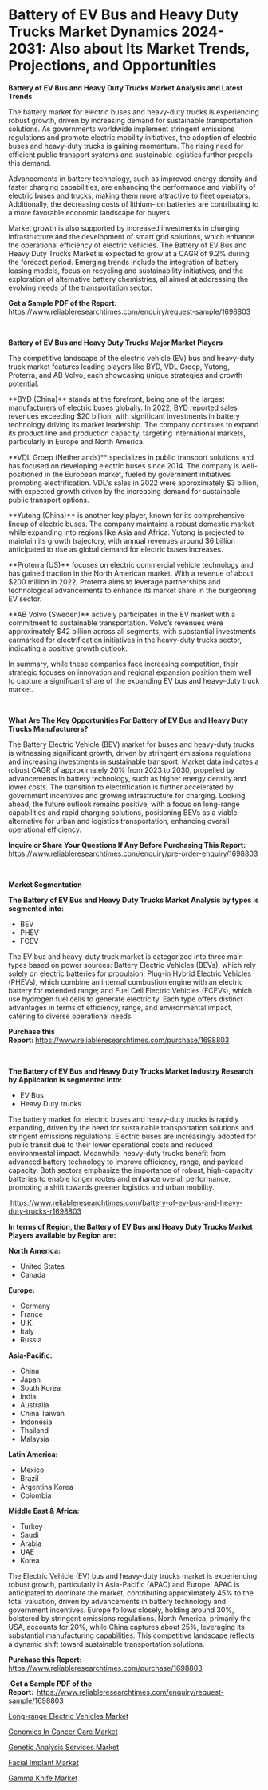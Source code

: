 <p><h1>Battery of EV Bus and Heavy Duty Trucks Market Dynamics 2024-2031: Also about Its Market Trends, Projections, and Opportunities</h1></p><p><strong>Battery of EV Bus and Heavy Duty Trucks Market Analysis and Latest Trends</strong></p>
<p><p>The battery market for electric buses and heavy-duty trucks is experiencing robust growth, driven by increasing demand for sustainable transportation solutions. As governments worldwide implement stringent emissions regulations and promote electric mobility initiatives, the adoption of electric buses and heavy-duty trucks is gaining momentum. The rising need for efficient public transport systems and sustainable logistics further propels this demand.</p><p>Advancements in battery technology, such as improved energy density and faster charging capabilities, are enhancing the performance and viability of electric buses and trucks, making them more attractive to fleet operators. Additionally, the decreasing costs of lithium-ion batteries are contributing to a more favorable economic landscape for buyers.</p><p>Market growth is also supported by increased investments in charging infrastructure and the development of smart grid solutions, which enhance the operational efficiency of electric vehicles. The Battery of EV Bus and Heavy Duty Trucks Market is expected to grow at a CAGR of 9.2% during the forecast period. Emerging trends include the integration of battery leasing models, focus on recycling and sustainability initiatives, and the exploration of alternative battery chemistries, all aimed at addressing the evolving needs of the transportation sector.</p></p>
<p><strong>Get a Sample PDF of the Report:&nbsp;</strong> <a href="https://www.reliableresearchtimes.com/enquiry/request-sample/1698803?utm_campaign=1626&utm_medium=2&utm_source=Github&utm_content=ia&utm_term=20102024&utm_id=battery-of-ev-bus-and-heavy-duty-trucks">https://www.reliableresearchtimes.com/enquiry/request-sample/1698803</a></p>
<p>&nbsp;</p>
<p><strong>Battery of EV Bus and Heavy Duty Trucks Major Market Players</strong></p>
<p><p>The competitive landscape of the electric vehicle (EV) bus and heavy-duty truck market features leading players like BYD, VDL Groep, Yutong, Proterra, and AB Volvo, each showcasing unique strategies and growth potential.</p><p>**BYD (China)** stands at the forefront, being one of the largest manufacturers of electric buses globally. In 2022, BYD reported sales revenues exceeding $20 billion, with significant investments in battery technology driving its market leadership. The company continues to expand its product line and production capacity, targeting international markets, particularly in Europe and North America.</p><p>**VDL Groep (Netherlands)** specializes in public transport solutions and has focused on developing electric buses since 2014. The company is well-positioned in the European market, fueled by government initiatives promoting electrification. VDL's sales in 2022 were approximately $3 billion, with expected growth driven by the increasing demand for sustainable public transport options.</p><p>**Yutong (China)** is another key player, known for its comprehensive lineup of electric buses. The company maintains a robust domestic market while expanding into regions like Asia and Africa. Yutong is projected to maintain its growth trajectory, with annual revenues around $6 billion anticipated to rise as global demand for electric buses increases.</p><p>**Proterra (US)** focuses on electric commercial vehicle technology and has gained traction in the North American market. With a revenue of about $200 million in 2022, Proterra aims to leverage partnerships and technological advancements to enhance its market share in the burgeoning EV sector.</p><p>**AB Volvo (Sweden)** actively participates in the EV market with a commitment to sustainable transportation. Volvo’s revenues were approximately $42 billion across all segments, with substantial investments earmarked for electrification initiatives in the heavy-duty trucks sector, indicating a positive growth outlook.</p><p>In summary, while these companies face increasing competition, their strategic focuses on innovation and regional expansion position them well to capture a significant share of the expanding EV bus and heavy-duty truck market.</p></p>
<p>&nbsp;</p>
<p><strong>What Are The Key Opportunities For Battery of EV Bus and Heavy Duty Trucks Manufacturers?</strong></p>
<p><p>The Battery Electric Vehicle (BEV) market for buses and heavy-duty trucks is witnessing significant growth, driven by stringent emissions regulations and increasing investments in sustainable transport. Market data indicates a robust CAGR of approximately 20% from 2023 to 2030, propelled by advancements in battery technology, such as higher energy density and lower costs. The transition to electrification is further accelerated by government incentives and growing infrastructure for charging. Looking ahead, the future outlook remains positive, with a focus on long-range capabilities and rapid charging solutions, positioning BEVs as a viable alternative for urban and logistics transportation, enhancing overall operational efficiency.</p></p>
<p><strong>Inquire or Share Your Questions If Any Before Purchasing This Report:</strong> <a href="https://www.reliableresearchtimes.com/enquiry/pre-order-enquiry/1698803?utm_campaign=1626&utm_medium=2&utm_source=Github&utm_content=ia&utm_term=20102024&utm_id=battery-of-ev-bus-and-heavy-duty-trucks">https://www.reliableresearchtimes.com/enquiry/pre-order-enquiry/1698803</a></p>
<p>&nbsp;</p>
<p><strong>Market Segmentation</strong></p>
<p><strong>The Battery of EV Bus and Heavy Duty Trucks Market Analysis by types is segmented into:</strong></p>
<p><ul><li>BEV</li><li>PHEV</li><li>FCEV</li></ul></p>
<p><p>The EV bus and heavy-duty truck market is categorized into three main types based on power sources: Battery Electric Vehicles (BEVs), which rely solely on electric batteries for propulsion; Plug-in Hybrid Electric Vehicles (PHEVs), which combine an internal combustion engine with an electric battery for extended range; and Fuel Cell Electric Vehicles (FCEVs), which use hydrogen fuel cells to generate electricity. Each type offers distinct advantages in terms of efficiency, range, and environmental impact, catering to diverse operational needs.</p></p>
<p><strong>Purchase this Report:&nbsp;</strong><a href="https://www.reliableresearchtimes.com/purchase/1698803?utm_campaign=1626&utm_medium=2&utm_source=Github&utm_content=ia&utm_term=20102024&utm_id=battery-of-ev-bus-and-heavy-duty-trucks">https://www.reliableresearchtimes.com/purchase/1698803</a></p>
<p>&nbsp;</p>
<p><strong>The Battery of EV Bus and Heavy Duty Trucks Market Industry Research by Application is segmented into:</strong></p>
<p><ul><li>EV Bus</li><li>Heavy Duty trucks</li></ul></p>
<p><p>The battery market for electric buses and heavy-duty trucks is rapidly expanding, driven by the need for sustainable transportation solutions and stringent emissions regulations. Electric buses are increasingly adopted for public transit due to their lower operational costs and reduced environmental impact. Meanwhile, heavy-duty trucks benefit from advanced battery technology to improve efficiency, range, and payload capacity. Both sectors emphasize the importance of robust, high-capacity batteries to enable longer routes and enhance overall performance, promoting a shift towards greener logistics and urban mobility.</p></p>
<p><a href="https://www.reliableresearchtimes.com/battery-of-ev-bus-and-heavy-duty-trucks-r1698803?utm_campaign=1626&utm_medium=2&utm_source=Github&utm_content=ia&utm_term=20102024&utm_id=battery-of-ev-bus-and-heavy-duty-trucks">&nbsp;https://www.reliableresearchtimes.com/battery-of-ev-bus-and-heavy-duty-trucks-r1698803</a></p>
<p><strong>In terms of Region, the Battery of EV Bus and Heavy Duty Trucks Market Players available by Region are:</strong></p>
<p>
    <p> <strong> North America: </strong>
        <ul>
            <li>United States</li>
            <li>Canada</li>
        </ul>
        </p> 
    <p> <strong> Europe: </strong>
        <ul>
            <li>Germany</li>
            <li>France</li>
            <li>U.K.</li>
            <li>Italy</li>
            <li>Russia</li>
        </ul>
        </p> 
    <p> <strong> Asia-Pacific: </strong>
        <ul>
            <li>China</li>
            <li>Japan</li>
            <li>South Korea</li>
            <li>India</li>
            <li>Australia</li>
            <li>China Taiwan</li>
            <li>Indonesia</li>
            <li>Thailand</li>
            <li>Malaysia</li>
        </ul>
        </p> 
    <p> <strong> Latin America: </strong>
        <ul>
            <li>Mexico</li>
            <li>Brazil</li>
            <li>Argentina Korea</li>
            <li>Colombia</li>
        </ul>
        </p> 
    <p> <strong> Middle East & Africa: </strong>
        <ul>
            <li>Turkey</li>
            <li>Saudi</li>
            <li>Arabia</li>
            <li>UAE</li>
            <li>Korea</li>
        </ul>
    </p>
    </p>
<p><p>The Electric Vehicle (EV) bus and heavy-duty trucks market is experiencing robust growth, particularly in Asia-Pacific (APAC) and Europe. APAC is anticipated to dominate the market, contributing approximately 45% to the total valuation, driven by advancements in battery technology and government incentives. Europe follows closely, holding around 30%, bolstered by stringent emissions regulations. North America, primarily the USA, accounts for 20%, while China captures about 25%, leveraging its substantial manufacturing capabilities. This competitive landscape reflects a dynamic shift toward sustainable transportation solutions.</p></p>
<p><strong>Purchase this Report: </strong><a href="https://www.reliableresearchtimes.com/purchase/1698803?utm_campaign=1626&utm_medium=2&utm_source=Github&utm_content=ia&utm_term=20102024&utm_id=battery-of-ev-bus-and-heavy-duty-trucks">https://www.reliableresearchtimes.com/purchase/1698803</a></p>
<p>&nbsp;<strong>Get a Sample PDF of the Report:&nbsp;&nbsp;</strong><a href="https://www.reliableresearchtimes.com/enquiry/request-sample/1698803?utm_campaign=1626&utm_medium=2&utm_source=Github&utm_content=ia&utm_term=20102024&utm_id=battery-of-ev-bus-and-heavy-duty-trucks">https://www.reliableresearchtimes.com/enquiry/request-sample/1698803</a></p>
<p><strong></strong></p>
<p><p><a href="https://github.com/JakirUddin651/Market-Research-Report-List-1/blob/main/long-range-electric-vehicles-market.md?utm_campaign=1626&utm_medium=2&utm_source=Github&utm_content=ia&utm_term=20102024&utm_id=battery-of-ev-bus-and-heavy-duty-trucks">Long-range Electric Vehicles Market</a></p><p><a href="https://www.linkedin.com/pulse/disruption-innovation-genomics-cancer-care-industry-market-7fauf?utm_campaign=1626&utm_medium=2&utm_source=Github&utm_content=ia&utm_term=20102024&utm_id=battery-of-ev-bus-and-heavy-duty-trucks">Genomics In Cancer Care Market</a></p><p><a href="https://www.linkedin.com/pulse/global-perspectives-genetic-analysis-services-market-trends-87b5f?utm_campaign=1626&utm_medium=2&utm_source=Github&utm_content=ia&utm_term=20102024&utm_id=battery-of-ev-bus-and-heavy-duty-trucks">Genetic Analysis Services Market</a></p><p><a href="https://www.linkedin.com/pulse/strategic-roadmap-success-global-facial-implant-market-analysis-6u5te?utm_campaign=1626&utm_medium=2&utm_source=Github&utm_content=ia&utm_term=20102024&utm_id=battery-of-ev-bus-and-heavy-duty-trucks">Facial Implant Market</a></p><p><a href="https://www.linkedin.com/pulse/gamma-knife-market-global-regional-analysis-focus-region-7ac7e?utm_campaign=1626&utm_medium=2&utm_source=Github&utm_content=ia&utm_term=20102024&utm_id=battery-of-ev-bus-and-heavy-duty-trucks">Gamma Knife Market</a></p></p>